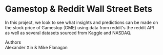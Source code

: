 # Gamestop & Reddit Wall Street Bets  
In this project, we look to see what insights and predictions can be made on the stock price of Gamestop (GME) using data from reddit's the reddit API as well as several datasets sourced from Kaggle and NASDAQ.  

Authors  
Alexander Xin & Mike Flanagan  
